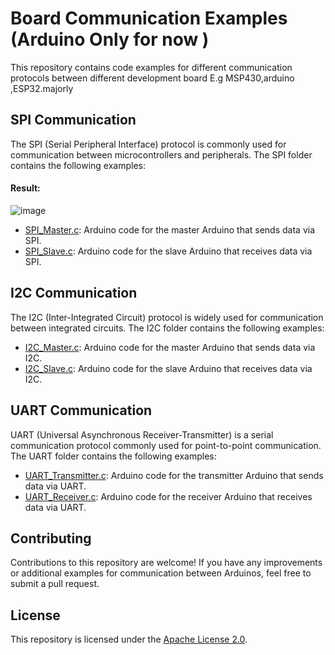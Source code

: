 # Board Communication Examples (Arduino Only for now )

This repository contains code examples for different communication protocols between different development board E.g MSP430,arduino ,ESP32.majorly 
## SPI Communication

The SPI (Serial Peripheral Interface) protocol is commonly used for communication between microcontrollers and peripherals. The SPI folder contains the following examples:
#### Result: 
![image](https://github.com/Oreoluwa-IVT/Board_Communication/assets/75027292/e9ad6ade-d56e-4e75-a466-b28e12abb317)



- [SPI_Master.c](./SPI_Master.c): Arduino code for the master Arduino that sends data via SPI.
- [SPI_Slave.c](./SPI_Slave.c): Arduino code for the slave Arduino that receives data via SPI.

## I2C Communication

The I2C (Inter-Integrated Circuit) protocol is widely used for communication between integrated circuits. The I2C folder contains the following examples:

- [I2C_Master.c](./I2C_Master.c): Arduino code for the master Arduino that sends data via I2C.
- [I2C_Slave.c](./I2C_Slave.c): Arduino code for the slave Arduino that receives data via I2C.

## UART Communication

UART (Universal Asynchronous Receiver-Transmitter) is a serial communication protocol commonly used for point-to-point communication. The UART folder contains the following examples:

- [UART_Transmitter.c](./UART_Transmitter.c): Arduino code for the transmitter Arduino that sends data via UART.
- [UART_Receiver.c](./UART_Receiver.c): Arduino code for the receiver Arduino that receives data via UART.

## Contributing

Contributions to this repository are welcome! If you have any improvements or additional examples for communication between Arduinos, feel free to submit a pull request.

## License

This repository is licensed under the [Apache License 2.0](LICENSE).
